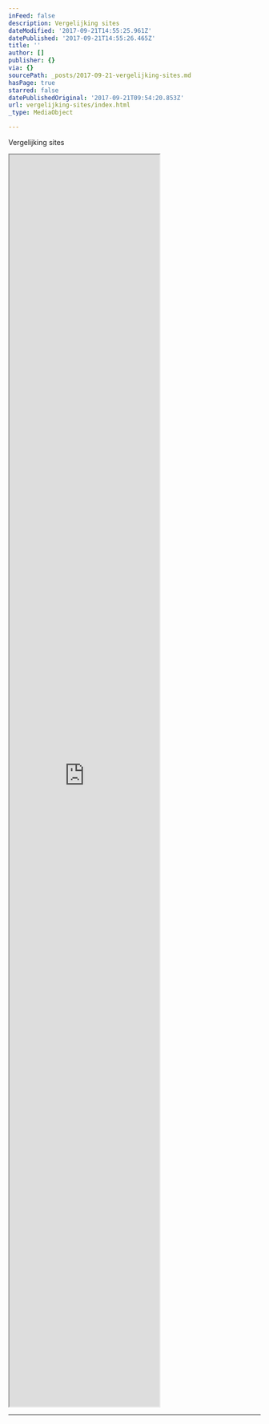 ```yaml
---
inFeed: false
description: Vergelijking sites
dateModified: '2017-09-21T14:55:25.961Z'
datePublished: '2017-09-21T14:55:26.465Z'
title: ''
author: []
publisher: {}
via: {}
sourcePath: _posts/2017-09-21-vergelijking-sites.md
hasPage: true
starred: false
datePublishedOriginal: '2017-09-21T09:54:20.853Z'
url: vergelijking-sites/index.html
_type: MediaObject

---
```

Vergelijking sites

<iframe src="https://the-grid.github.io/ed-userhtml/?g=eJytUk1z0zAQvftXCN0TJwVKC5ZnaENnOMGhlx431sbeRJaMtHbjYfjvbGKn0BsHPJqx9r3dtx_a4s3m2_3j0_cvquHWlVkx_7bBjmUmJoIVM_HosMwsDepnpuRr4bh4JsvNR7V-v1p1x08vcINUN_wH_5UV-Rxf5JOeCFaROlY8dmg045HzPQwwoVqlWBmd5xYHdKHDmJaw25EjYOxiqCO0LSyxz1PoY4XCYMr3cn70GMeFE7fEy33SpWQ-S5aFI39QEZ3R51pSgyiJ_spfpaRVE3H3T5nBiQb59dTZ8hRc_qemXqRr9BjBvW5EZcXpFSoHKRltgdJYBf95ikH098EzyC1qZYFh0aIl-Lox-urmenW9mtHUb8kaPVsdVAeopWbyjNEj87BFUfQz76glNnp9iZaqxU_SjzMwED4b7UNsAdyMhWgxGh2x7h3ELlKFMwMVU5BCXRD-4eHD1eoivIVE1Uy8fXd7s7m7hNgBI1M6Kcp8Lu49c_CPMmij7_BA-4OULKOSAZ12LJ-WWJbuvNO_AbslAQE" height="2500" style=""></iframe>

---